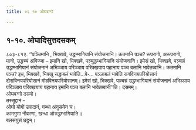 ```yaml
---
title: ०६ १० ओघवग्गो

---
```



## १-१०. ओघादिसुत्तदसकम्

८०३-८१२. ‘‘पञ्चिमानि , भिक्खवे, उद्धम्भागियानि संयोजनानि। कतमानि पञ्च? रूपरागो, अरूपरागो, मानो, उद्धच्चं अविज्जा – इमानि खो, भिक्खवे, पञ्चुद्धम्भागियानि संयोजनानि। इमेसं खो, भिक्खवे, पञ्चन्नं उद्धम्भागियानं संयोजनानं अभिञ्ञाय परिञ्ञाय परिक्खयाय पहानाय पञ्च बलानि भावेतब्बानि। कतमानि पञ्च? इध, भिक्खवे, भिक्खु सद्धाबलं भावेति…पे॰… पञ्ञाबलं भावेति रागविनयपरियोसानं दोसविनयपरियोसानं मोहविनयपरियोसानम्। इमेसं खो, भिक्खवे, पञ्चन्नं उद्धम्भागियानं संयोजनानं अभिञ्ञाय परिञ्ञाय परिक्खयाय पहानाय इमानि पञ्च बलानि भावेतब्बानी’’ति। दसमम्।  
ओघवग्गो दसमो।  
तस्सुद्दानं –  
ओघो योगो उपादानं, गन्था अनुसयेन च।  
कामगुणा नीवरणा, खन्धा ओरुद्धम्भागियाति॥  
बलसंयुत्तं छट्ठम्।  